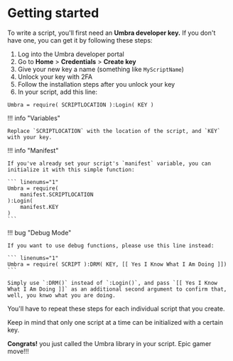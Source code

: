 # Getting started

To write a script, you'll first need an **Umbra developer key.** If you don't have one, you can get it by following these steps:

1. Log into the Umbra developer portal
2. Go to **Home** > **Credentials** > **Create key**
3. Give your new key a name (something like `MyScriptName`)
4. Unlock your key with 2FA
5. Follow the installation steps after you unlock your key
6. In your script, add this line: 

``` linenums="1"
Umbra = require( SCRIPTLOCATION ):Login( KEY )
```

!!! info "Variables"

    Replace `SCRIPTLOCATION` with the location of the script, and `KEY` with your key.

!!! info "Manifest"

    If you've already set your script's `manifest` variable, you can initialize it with this simple function:

    ``` linenums="1"
    Umbra = require(
        manifest.SCRIPTLOCATION
    ):Login(
        manifest.KEY
    )
    ```

!!! bug "Debug Mode"

    If you want to use debug functions, please use this line instead:

    ``` linenums="1"
    Umbra = require( SCRIPT ):DRM( KEY, [[ Yes I Know What I Am Doing ]])
    ```

    Simply use `:DRM()` instead of `:Login()`, and pass `[[ Yes I Know What I Am Doing ]]` as an additional second argument to confirm that, well, you knwo what you are doing.

You'll have to repeat these steps for each individual script that you create.

Keep in mind that only one script at a time can be initialized with a certain key.

**Congrats!** you just called the Umbra library in your script. Epic gamer move!!!